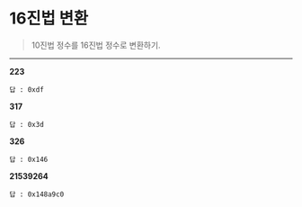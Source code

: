 # 16진법 변환

> 10진법 정수를 16진법 정수로 변환하기.

****

**223**
```
답 : 0xdf
```

**317**
```
답 : 0x3d
```

**326**
```
답 : 0x146
```

**21539264**
```
답 : 0x148a9c0
```